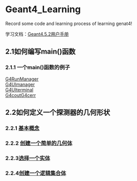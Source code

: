 # Geant4_Learning
Record some code and learning process of learning genat4!

学习文档：[Geant4.5.2用户手册](https://github.com/iuming/Geant4_Learning/blob/main/books/Geant4.5.2%E7%94%A8%E6%88%B7%E6%89%8B%E5%86%8C.pdf)

## 2.1如何编写main()函数
### 2.1.1 一个main()函数的例子
[G4RunManager](https://github.com/iuming/Geant4_Learning/blob/main/code/2.1/1_G4RunManagerG4UImanager.cc)                     
[G4UImanager](https://github.com/iuming/Geant4_Learning/blob/main/code/2.1/1_G4RunManagerG4UImanager.cc) 	        
[G4UIterminal](https://github.com/iuming/Geant4_Learning/blob/main/code/2.1/2_G4UIterminal.cc)            
[G4coutG4cerr](https://github.com/iuming/Geant4_Learning/blob/main/code/2.1/3_G4coutG4cerr.cc)         

## 2.2如何定义一个探测器的几何形状
### 2.2.1 [基本概念](https://github.com/iuming/Geant4_Learning/blob/main/code/2.2/1_BasicConcepts.cc)           
### 2.2.2 [创建一个简单的几何体](https://github.com/iuming/Geant4_Learning/blob/main/code/2.2/2_CreateaSimpleVolume.cc)                                  
### 2.2.3[选择一个实体](https://github.com/iuming/Geant4_Learning/blob/main/code/2.2/3_ChooseaSoild.cc)                
### 2.2.4[创建一个逻辑集合体](https://github.com/iuming/Geant4_Learning/blob/main/code/2.2/4_CreateaLogicalVolume.cc)                       
